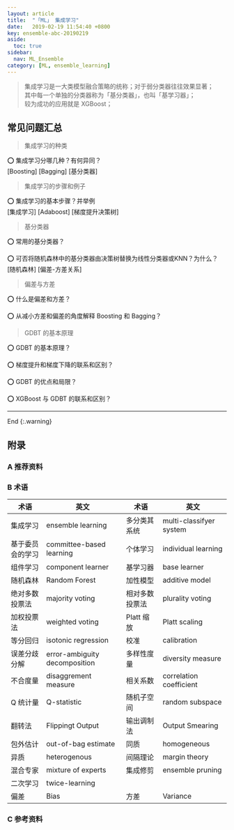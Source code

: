 ```yaml
---
layout: article
title:  "「ML」 集成学习"
date:   2019-02-19 11:54:40 +0800
key: ensemble-abc-20190219
aside:
  toc: true
sidebar:
  nav: ML_Ensemble
category: [ML, ensemble_learning]
---
```


>集成学习是一大类模型融合策略的统称；对于弱分类器往往效果显著；    
其中每一个单独的分类器称为「基分类器」，也叫「基学习器」；    
较为成功的应用就是 XGBoost；     


## 常见问题汇总
>集成学习的种类  

:o: 集成学习分哪几种？有何异同？  
[Boosting] [Bagging] [基分类器]  

>集成学习的步骤和例子  

:o: 集成学习的基本步骤？并举例  
[集成学习] [Adaboost] [梯度提升决策树]  

>基分类器  

:o: 常用的基分类器？  

:o: 可否将随机森林中的基分类器由决策树替换为线性分类器或KNN？为什么？  
[随机森林] [偏差-方差关系]   

>偏差与方差  


:o: 什么是偏差和方差？  

:o: 从减小方差和偏差的角度解释 Boosting 和 Bagging？  

>GDBT 的基本原理  

:o: GDBT 的基本原理？  

:o: 梯度提升和梯度下降的联系和区别？  

:o: GDBT 的优点和局限？  

:o: XGBoost 与 GDBT 的联系和区别？  


-------------------  
 End
{:.warning}  

## 附录

### A 推荐资料

### B 术语

| 术语 | 英文 | 术语 | 英文 |
| --- | --- | --- | --- |
| 集成学习  | ensemble learning | 多分类其系统 | multi-classifyer system |
|基于委员会的学习 | committee-based learning | 个体学习 | individual learning |
| 组件学习 | component learner| 基学习器 | base learner |
| 随机森林 | Random Forest | 加性模型 | additive model |
| 绝对多数投票法 | majority voting | 相对多数投票法 | plurality voting |
|  加权投票法 | weighted voting | Platt 缩放 | Platt scaling |
| 等分回归 | isotonic regression | 校准 | calibration |
| 误差分歧分解 | error-ambiguity decomposition | 多样性度量 | diversity measure |
| 不合度量 | disaggrement measure | 相关系数 | correlation coefficient |
| Q 统计量 | Q-statistic | 随机子空间 | random subspace |
| 翻转法 | Flippingt Output | 输出调制法 | Output Smearing |
|包外估计 | out-of-bag estimate | 同质 | homogeneous |
| 异质 | heterogenous | 间隔理论 | margin theory |
| 混合专家 | mixture of experts | 集成修剪 | ensemble pruning |
| 二次学习 | twice-learning |  
| 偏差 | Bias | 方差 | Variance |



### C 参考资料
[^1]: 诸葛越. 百面机器学习[M]. 北京:人民邮电出版社. 2018.   

[^2]: 周志华. 机器学习[M]. 北京:清华大学出版社, 2016.   

